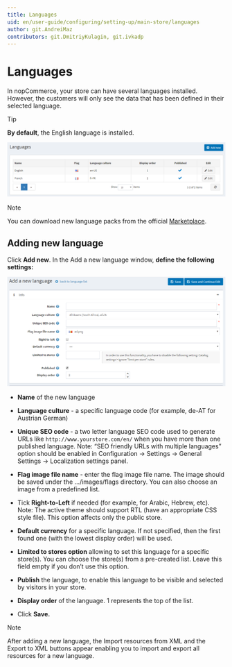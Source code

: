 ```yaml
---
title: Languages
uid: en/user-guide/configuring/setting-up/main-store/languages
author: git.AndreiMaz
contributors: git.DmitriyKulagin, git.ivkadp
---
```

# Languages

In nopCommerce, your store can have several languages installed. However, the customers will only see the data that has been defined in their selected language.

> [!TIP]
> **By default**, the English language is installed.

![language](_static/languages/Language.png)

> [!NOTE]
> You can download new language packs from the official [Marketplace](http://www.nopcommerce.com/marketplace).

## Adding new language

Click **Add new**. In the Add a new language window, **define the following settings:**

![addlanguage](_static/languages/addlanguage.png)

* **Name** of the new language

* **Language culture** - a specific language code (for example, de-AT for Austrian German)

* **Unique SEO code** - a two letter language SEO code used to generate URLs like `http://www.yourstore.com/en/` when you have more than one published language. Note: “SEO friendly URLs with multiple languages” option should be enabled in Configuration → Settings → General Settings → Localization settings panel.

* **Flag image file name** - enter the flag image file name. The image should be saved under the …/images/flags directory. You can also choose an image from a predefined list.

* Tick **Right-to-Left** if needed (for example, for Arabic, Hebrew, etc). Note: The active theme should support RTL (have an appropriate CSS style file). This option affects only the public store.

* **Default currency** for a specific language. If not specified, then the first found one (with the lowest display order) will be used.

* **Limited to stores option** allowing to set this language for a specific store(s). You can choose the store(s) from a pre-created list. Leave this field empty if you don’t use this option.

* **Publish** the language, to enable this language to be visible and selected by visitors in your store.

* **Display order** of the language. 1 represents the top of the list.

* Click **Save.**

> [!NOTE]
> After adding a new language, the Import resources from XML and the Export to XML buttons appear enabling you to import and export all resources for a new language.
